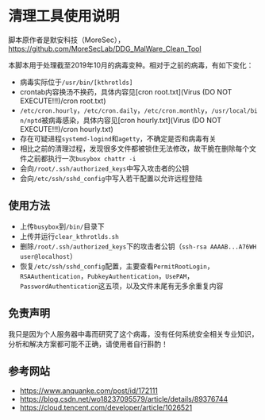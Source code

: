 # 清理工具使用说明

脚本原作者是默安科技（MoreSec），https://github.com/MoreSecLab/DDG_MalWare_Clean_Tool

本脚本用于处理截至2019年10月的病毒变种。相对于之前的病毒，有如下变化：

* 病毒实际位于`/usr/bin/[kthrotlds]`
* crontab内容换汤不换药，具体内容见[cron root.txt](Virus (DO NOT EXECUTE!!!)/cron root.txt)
* `/etc/cron.hourly`，`/etc/cron.daily`，`/etc/cron.monthly`，`/usr/local/bin/nptd`被病毒感染，具体内容见[cron hourly.txt](Virus (DO NOT EXECUTE!!!)/cron hourly.txt)
* 存在可疑进程`systemd-logind`和`agetty`，不确定是否和病毒有关
* 相比之前的清理过程，发现很多文件都被锁住无法修改，故干脆在删除每个文件之前都执行一次`busybox chattr -i`
* 会向`/root/.ssh/authorized_keys`中写入攻击者的公钥
*  会向`/etc/ssh/sshd_config`中写入若干配置以允许远程登陆

## 使用方法

* 上传`busybox`到`/bin/`目录下
* 上传并运行`clear_kthrotlds.sh`
* 删除`/root/.ssh/authorized_keys`下的攻击者公钥（`ssh-rsa AAAAB...A76WH user@localhost`）
* 恢复`/etc/ssh/sshd_config`配置，主要查看`PermitRootLogin`，`RSAAuthentication`，`PubkeyAuthentication`，`UsePAM`，`PasswordAuthentication`这五项，以及文件末尾有无多余重复内容

## 免责声明

我只是因为个人服务器中毒而研究了这个病毒，没有任何系统安全相关专业知识，分析和解决方案都可能不正确，请使用者自行斟酌！

## 参考网站

* https://www.anquanke.com/post/id/172111
* https://blog.csdn.net/wo18237095579/article/details/89376744
* https://cloud.tencent.com/developer/article/1026521
